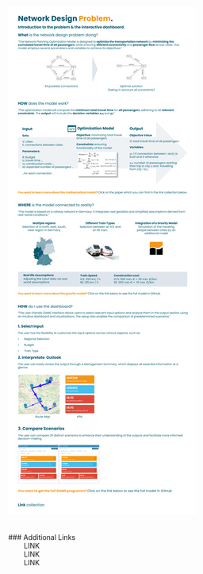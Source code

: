   <img src="static_network_design_germany/Intropage.png">

<div>
  <br><br>
    ### Additional Links
    <br>
    &nbsp;&nbsp;&nbsp;&nbsp;&nbsp;&nbsp;&nbsp;&nbsp;LINK
    <br>
    &nbsp;&nbsp;&nbsp;&nbsp;&nbsp;&nbsp;&nbsp;&nbsp;LINK
    <br>
    &nbsp;&nbsp;&nbsp;&nbsp;&nbsp;&nbsp;&nbsp;&nbsp;LINK

</div>
    
